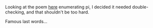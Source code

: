 Looking at the poem [here](http://wasi.org/PI/pipoem402.html) enumerating pi,
I decided it needed double-checking, and that shouldn't be too hard.

Famous last words...
